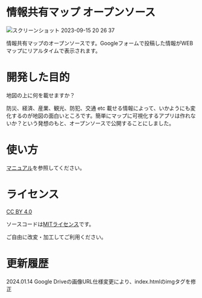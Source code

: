# 情報共有マップ オープンソース
![スクリーンショット 2023-09-15 20 26 37](https://github.com/linkevery2s/share_information_map/assets/23306970/0e8343fd-3411-43eb-b1f3-5a4ad1ff745c)

情報共有マップのオープンソースです。Googleフォームで投稿した情報がWEBマップにリアルタイムで表示されます。

# 開発した目的
地図の上に何を載せますか？

防災、経済、産業、観光、防犯、交通 etc 載せる情報によって、いかようにも変化するのが地図の面白いところです。簡単にマップに可視化するアプリは作れないか？という発想のもと、オープンソースで公開することにしました。

# 使い方
[マニュアル](https://github.com/linkevery2s/share_information_map/blob/main/manual.pdf)を参照してください。

# ライセンス

[CC BY 4.0](https://creativecommons.org/licenses/by/4.0/deed.ja)

ソースコードは[MITライセンス](https://github.com/linkevery2s/share_information_map/blob/main/LICENSE)です。

ご自由に改変・加工してご利用ください。

# 更新履歴
2024.01.14 Google Driveの画像URL仕様変更により、index.htmlのimgタグを修正
